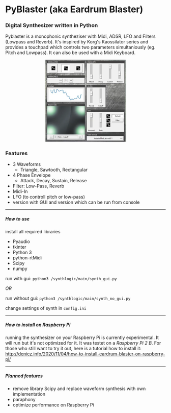 # PyBlaster (aka Eardrum Blaster)
### Digital Synthesizer written in Python

Pyblaster is a monophonic syntheziser with Midi, ADSR, LFO and Filters (Lowpass and Reverb). It's inspired by Korg's Kaossilator series and provides a touchpad which controls two parameters simultaniously (eg. Pitch and Lowpass).
It can also be used with a Midi Keyboard.

<p align="center">
  <img src="./assets/PyBlaster.png" width="50%" />
</p>

### Features
- 3 Waveforms 
    - Triangle, Sawtooth, Rectangular
- 4 Phase Envelope 
    - Attack, Decay, Sustain, Release
- Filter: Low-Pass, Reverb
- Midi-In
- LFO (to controll pitch or low-pass)
- version with GUI and version which can be run from console

___

##### How to use

install all required libraries

- Pyaudio
- tkinter
- Python 3
- python-rtMidi
- Scipy
- numpy

run with gui: `python3 /synthlogic/main/synth_gui.py`

*OR*
 
run without gui: `python3 /synthlogic/main/synth_no_gui.py`

change settings of synth in `config.ini`
___

##### How to install on Raspberry Pi
running the synthesizer on your Raspberry Pi is currently experimental.
It will run but it's not optimized for it. It was testet on a *Raspberry Pi 2 B*.
For those who still want to try it out, here is a tutorial how to install it:
http://denicz.info/2020/11/04/how-to-install-eardrum-blaster-on-raspberry-pi/

___
##### Planned features
- remove library Scipy and replace waveform synthesis with own implementation
- paraphony
- optimize performance on Raspberry Pi
